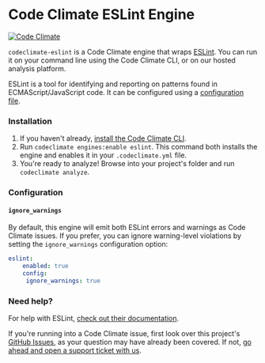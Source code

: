 # Code Climate ESLint Engine

[![Code Climate](https://codeclimate.com/github/codeclimate/codeclimate-eslint/badges/gpa.svg)](https://codeclimate.com/github/codeclimate/codeclimate-eslint)

`codeclimate-eslint` is a Code Climate engine that wraps [ESLint](https://github.com/eslint/eslint). You can run it on your command line using the Code Climate CLI, or on our hosted analysis platform.

ESLint is a tool for identifying and reporting on patterns found in ECMAScript/JavaScript code. It can be configured using a [configuration file](https://github.com/eslint/eslint#usage).

### Installation

1. If you haven't already, [install the Code Climate CLI](https://github.com/codeclimate/codeclimate).
2. Run `codeclimate engines:enable eslint`. This command both installs the engine and enables it in your `.codeclimate.yml` file.
3. You're ready to analyze! Browse into your project's folder and run `codeclimate analyze`.

### Configuration

#### `ignore_warnings`
By default, this engine will emit both ESLint errors and warnings as Code Climate issues. If you prefer, you can ignore warning-level violations by setting the `ignore_warnings` configuration option:
```yaml
eslint:
    enabled: true
    config:
     ignore_warnings: true
```

### Need help?

For help with ESLint, [check out their documentation](https://github.com/eslint/eslint).

If you're running into a Code Climate issue, first look over this project's [GitHub Issues](https://github.com/codeclimate/codeclimate-eslint/issues), as your question may have already been covered. If not, [go ahead and open a support ticket with us](https://codeclimate.com/help).
